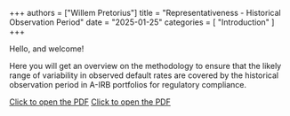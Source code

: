 +++
authors = ["Willem Pretorius"]
title = "Representativeness - Historical Observation Period"
date = "2025-01-25"
categories = [
    "Introduction"
]
+++

Hello, and welcome!

Here you will get an overview on the methodology to ensure that the likely range of variability in observed default rates are covered by the historical observation period in A-IRB portfolios for regulatory compliance.

[Click to open the PDF](https://wlpretorius.github.io/historical_observation_period.pdf)
[Click to open the PDF](./historical_observation_period.pdf)